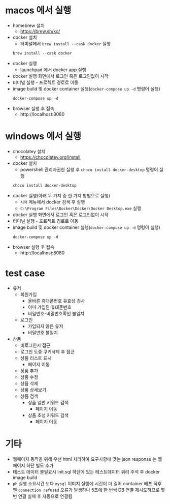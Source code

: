 # macos 에서 실행
  - homebrew 설치
    - https://brew.sh/ko/
  - docker 설치
    - 터미널에서 `brew install --cask docker` 실행
    ```shell
    brew install --cask docker
    ```
  - docker 실행
    - launchpad 에서 docker app 실행
  - docker 실행 화면에서 로그인 혹은 로그인없이 시작
  - 터미널 실행 - 프로젝트 경로로 이동
  - image build 및 docker container 실행(`docker-compose up -d` 명령어 실행)
    ```shell
    docker-compose up -d
    ```
  - browser 실행 후 접속
    - http://localhost:8080


# windows 에서 실행
  - chocolatey 설치
    - https://chocolatey.org/install
  - docker 설치
    - powershell 관리자권한 실행 후 `choco install docker-desktop` 명령어 실행
    ```shell
    choco install docker-desktop
    ```
  - docker 실행(아래 두 가지 중 한 가지 방법으로 실행)
    - `시작` 메뉴에서 docker 검색 후 실행
    - `C:\Program Files\Docker\Docker\Docker Desktop.exe` 실행
  - docker 실행 화면에서 로그인 혹은 로그인없이 시작
  - 터미널 실행 - 프로젝트 경로로 이동
  - image build 및 docker container 실행(`docker-compose up -d` 명령어 실행)
    ```shell
    docker-compose up -d
    ```
  - browser 실행 후 접속
    - http://localhost:8080


# test case
- 유저
  - 회원가입
    - 올바른 휴대폰번호 유효성 검사
    - 이미 가입된 휴대폰번호
    - 비밀번호-비밀번호확인 불일치
  - 로그인
    - 가입되지 않은 유저
    - 비밀번호 불일치
- 상품 
  - 비로그인시 접근
  - 로그인 도중 쿠키삭제 후 접근
  - 상품 리스트 표시
    - 페이지 이동
  - 상품 추가
  - 상품 수정
  - 상품 삭제
  - 상품 상세보기
  - 상품 검색
    - 상품 일반 키워드 검색
      - 페이지 이동
    - 상품 초성 키워드 검색
      - 페이지 이동

# 기타
- 웹페이지 동작을 위해 우선 html 처리하여 요구사항에 맞는 json response 는 웹페이지 하단 별도 추가
- 테스트 데이터 불필요시 init.sql 하단에 있는 테스트데이터 쿼리 주석 후 docker image build
- `ph` 실행 소요시간 보다 `mysql` 이미지 실행에 시간이 더 길어 container 배포 직후엔 `connection refused` 오류가 발생하나 5초에 한 번씩 DB 연결 재시도하므로 몇 번 연결 실패 후 자동으로 연결됨 